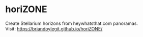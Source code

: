 # horiZONE
Create Stellarium horizons from heywhatsthat.com panoramas.  
Visit: https://briandoylegit.github.io/horiZONE/
